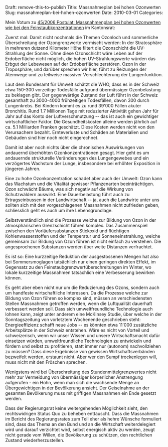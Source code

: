 Draft: remove-this-to-publish
Title: Massnahmeplan bei hohen Ozonwerten
Slug: massnahmeplan-bei-hohen-ozonwerten
Date: 2010-03-01
Categories:

Mein Votum zu [45/2006 Postulat: Massnahmenplan bei hohen Ozonwerten wie bei den Feinstaubkonzentrationen](http://www.kantonsrat.zh.ch/Geschaeft_Details.aspx?ID=977ea62a-4c54-4a05-8891-a425bb4ed079) im Kantonsrat:

Zuerst mal: Damit nicht nochmals die Themen Ozonloch und sommerliche Überschreitung der Ozongrenzwerte vermischt werden: In der Stratosphäre in mehreren dutzend Kilometer Höhe filtert die Ozonschicht die UV-Strahlung der Sonne. Ohne diese Ozonschicht wäre Leben auf der Erdoberfläche nicht möglich, die hohen UV-Strahlungswerte würden das Erbgut der Lebewesen auf der Erdoberfläche zerstören. Ozon in der Troposphäre, und darüber sprechen wir hier, führt zu Reizungen der Atemwege und zu teilweise massiver Verschlechterung der Lungenfunktion.

Laut dem Bundesamt für Umwelt schätzt die WHO, dass es in der Schweiz etwa 150-300 vorzeitige Todesfälle aufgrund übermässiger Ozonbelastung zu beklagen gibt. Der gegenwärtige Zustand der Luft führt in der Schweiz gesamthaft zu 3000-4000 frühzeitigen Todesfällen, davon 300 durch Lungenkrebs. Bei Kindern kommt es zu rund 39'000 Fällen akuter Bronchitis. Rund 1.7 Millionen Tage mit reduzierter Aktivität gehen Jahr für Jahr auf das Konto der Luftverschmutzung -- das ist auch ein gewichtiger wirtschaftlicher Faktor. Die Gesundheitskosten alleine werden jährlich auf ca. 5.1 Milliarden Franken geschätzt. Diese Kosten werden nicht von den Verursachern bezahlt. Ernteverluste und Schäden an Materialien und Gebäuden sind hier noch nicht eingerechnet.

Damit ist aber noch nichts über die chronischen Auswirkungen von andauernd überhöhten Ozonkonzentrationen gesagt. Hier geht es um andauernde strukturelle Veränderungen des Lungengewebes und ein verzögertes Wachstum der Lunge, insbesondere bei erhöhter Exposition in jüngeren Jahren.

Eine zu hohe Ozonkonzentration schadet aber auch der Umwelt: Ozon kann das Wachstum und die Vitalität gewisser Pflanzenarten beeinträchtigen. Ozon schwächt Bäume, was sich negativ auf die Wirkung von Schutzwäldern auswirkt. Eine Dauerbelastung führt auch zu Ertragseinbussen in der Landwirtschaft -- ja, auch die Landwirte unter uns sollten sich mit den vorgeschlagenen Massnahmen nicht zufrieden geben, schliesslich geht es auch um ihre Lebensgrundlage.

Selbstverständlich sind die Prozesse welche zur Bildung von Ozon in der atmosphärischen Grenzschicht führen komplex. Das Zusammenspiel zwischen den Vorläufersubstanzen Stickoxid und flüchtigen Kohlenwasserstoffen und der Temperatur und Sonneneinstrahlung, welche gemeinsam zur Bildung von Ozon führen ist nicht einfach zu verstehen. Die angesprochenen Substanzen werden über weite Distanzen verfrachtet.

Es ist so: Eine kurzzeitige Reduktion der ausgestossenen Mengen hat also bei Sommersmoglagen tatsächlich nur einen geringen direkten Effekt, im Gegensatz zu den Feinstaubgrenzwertüberschreitungen im Winter, wo lokale kurzzeitige Massnahmen tatsächlich eine Verbesserung bewirken können.

Es geht aber eben nicht nur um die Reduzierung des Ozons, sondern auch um handfeste wirtschaftliche Interessen. Da die Prozesse welche zur Bildung von Ozon führen so komplex sind, müssen an verschiedensten Stellen Massnahmen getroffen werden, wenn die Luftqualität dauerhaft verbessert werden soll. Dass sich umweltfreundliche Technologie auch lohnen kann, zeigt unter anderem eine McKinsey Studie, über welche in der Sonntagszeitung von vorletztem Wochenende geschrieben steht: Energieeffizienz schafft neue Jobs -- es könnten etwa 11'000 zusätzliche Arbeitsplätze in der Schweiz entstehen. Wäre es nicht von Vorteil und schweizerisch, wenn wir unser Wissen und unsere Wirtschaftsmacht dafür einsetzen würden, umweltfreundliche Technologien zu entwickeln und fördern und selbst zu profitieren, statt immer nur (autonom) nachvollziehen zu müssen? Dass diese Ergebnisse von gewissen Wirtschaftsverbänden bezweifelt werden, erstaunt nicht. Aber wer den Sumpf trockenlegen will, muss nicht mit den Fröschen sprechen.

Wenigstens wird bei Überschreitung des Stundenmittelgrenzwertes nicht mehr zur Vermeidung von übermässiger körperlicher Anstrengung aufgerufen - ein Hohn, wenn man sich die wachsende Menge an Übergewichtigen in der Bevölkerung ansieht. Der Geiselnahme an der gesamten Bevölkerung muss mit griffigen Massnahmen ein Ende gesetzt werden.

Dass der Regierungsrat keine weitergehenden Möglichkeit sieht, den rechtswidrigen Status Quo zu beheben enttäuscht. Dass die Massnahmen im Bericht des Regierungsrates zum Teil eher als hehre Wünsche formuliert sind, dass das Thema an den Bund und an die Wirtschaft weiterdelegiert wird und darauf verzichtet wird, selbst energisch aktiv zu werden, zeugt nicht gerade vom Willen, die Bevölkerung zu schützen, den rechtlichen Zustand wiederherzustellen.
